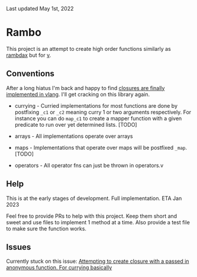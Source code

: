 Last updated May 1st, 2022

# Rambo

This project is an attempt to create high order functions similarly as [rambdax](https://selfrefactor.github.io/rambdax) but for [v](https://vlang.io/).

## Conventions

After a long hiatus I'm back and happy to find [closures are finally implemented in vlang](https://github.com/vlang/v/blob/master/doc/docs.md#pure-functions-by-default). I'll get cracking on this library again.

* currying - Curried implementations for most functions are done by postfixing `_c1` or `_c2` meaning curry 1 or two arguments respectively. For instance you can do `map_c1` to create a mapper function with a given predicate to run over yet determined lists. [TODO]

* arrays - All implementations operate over arrays

* maps - Implementations that operate over maps will be postfixed `_map`. [TODO]

* operators - All operator fns can just be thrown in operators.v

## Help

This is at the early stages of development. Full implementation. ETA Jan 2023

Feel free to provide PRs to help with this project. Keep them short and sweet and use files to implement 1 method at a time. Also provide a test file to make sure the function works.

## Issues

Currently stuck on this issue: [Attempting to create closure with a passed in anonymous function. For currying basically](https://github.com/vlang/v/issues/14411)